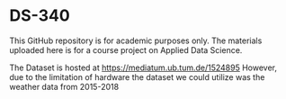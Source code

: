 # DS-340

This GitHub repository is for academic purposes only. The materials uploaded here is for a course project on Applied Data Science.

The Dataset is hosted at https://mediatum.ub.tum.de/1524895 
However, due to the limitation of hardware the dataset we could utilize was the weather data from 2015-2018
